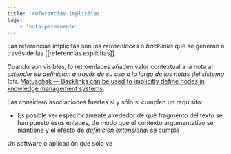 ```yaml
---
title: 'referencias implícitas'
tags:
    - 'nota-permanente'
---
```

Las referencias implícitas son los *retroenlaces* o *backlinks* que se generan a través de las [[referencias explícitas]].

Cuando son visibles, lo retroenlaces añaden valor contextual a la nota al *extender su definición a través de su uso a lo largo de las notas del sistema* (cfr. [Matuschak — Backlinks can be used to implicitly define nodes in knowledge management systems](https://notes.andymatuschak.org/z2newCwFfd6iZFyf9bgspkbyt1G8wbQxJVgTK).

Las considero asociaciones fuertes si y sólo si cumplen un requisito:

- Es posible ver específicamente alrededor de qué fragmento del texto se han puesto esos enlaces, de modo que el contexto argumentativo se mantiene y el efecto de *definición extensional* se cumple

Un software o aplicación que sólo ve